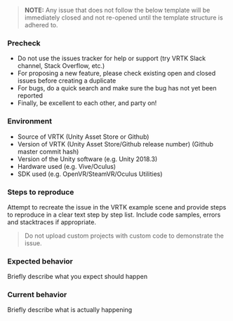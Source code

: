   > **NOTE:** Any issue that does not follow the below template will be immediately closed and not re-opened until the template structure is adhered to.

### Precheck

 * Do not use the issues tracker for help or support (try VRTK Slack channel, Stack Overflow, etc.)
 * For proposing a new feature, please check existing open and closed issues before creating a duplicate
 * For bugs, do a quick search and make sure the bug has not yet been reported
 * Finally, be excellent to each other, and party on!

### Environment

 * Source of VRTK (Unity Asset Store or Github)
 * Version of VRTK (Unity Asset Store/Github release number) (Github master commit hash)
 * Version of the Unity software (e.g. Unity 2018.3)
 * Hardware used (e.g. Vive/Oculus)
 * SDK used (e.g. OpenVR/SteamVR/Oculus Utilities)

### Steps to reproduce

Attempt to recreate the issue in the VRTK example scene and provide steps to reproduce in a clear text step by step list. Include code samples, errors and stacktraces if appropriate.

  > Do not upload custom projects with custom code to demonstrate the issue.

### Expected behavior

Briefly describe what you expect should happen

### Current behavior

Briefly describe what is actually happening